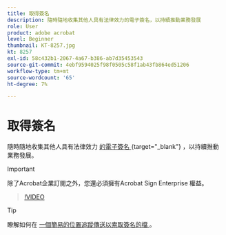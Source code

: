 ```yaml
---
title: 取得簽名
description: 隨時隨地收集其他人具有法律效力的電子簽名，以持續推動業務發展
role: User
product: adobe acrobat
level: Beginner
thumbnail: KT-8257.jpg
kt: 8257
exl-id: 58c432b1-2067-4a67-b386-ab7d35453543
source-git-commit: 4ebf9594025f98f0505c58f1ab43fb864ed51206
workflow-type: tm+mt
source-wordcount: '65'
ht-degree: 7%

---
```


# 取得簽名

隨時隨地收集其他人具有法律效力 [ 的電子簽名 ](https://www.adobe.com/tw/acrobat/online/request-signature.html) {target="_blank"} ，以持續推動業務發展。

>[!IMPORTANT]
>
>除了Acrobat企業訂閱之外，您還必須擁有Acrobat Sign Enterprise 權益。

>[!VIDEO](https://video.tv.adobe.com/v/338359?quality=12&learn=on&hidetitle=true)

>[!TIP]
>
>瞭解如何在 [ 一個簡易的位置追蹤傳送以索取簽名的檔 ](track.md) 。
